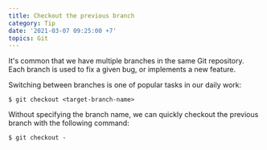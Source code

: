 ```yaml
---
title: Checkout the previous branch
category: Tip
date: '2021-03-07 09:25:00 +7'
topics: Git
---
```


It's common that we have multiple branches in the same Git repository. Each branch is used to fix a given bug, or implements a new feature.

Switching between branches is one of popular tasks in our daily work:

```shell
$ git checkout <target-branch-name>
```

Without specifying the branch name, we can quickly checkout the previous branch with the following command:

```shell
$ git checkout -
```
